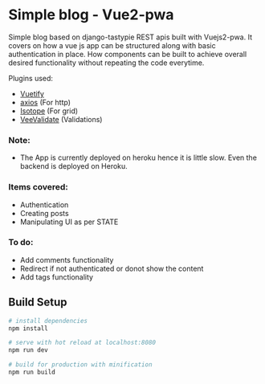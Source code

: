 # Simple blog - Vue2-pwa
Simple blog based on django-tastypie REST apis built with Vuejs2-pwa. 
It covers on how a vue js app can be structured along with basic authentication in place. How components can be built to achieve overall desired functionality without repeating the code everytime.

Plugins used: 
  - [Vuetify](https://vuetifyjs.com/)
  - [axios](https://github.com/mzabriskie/axios) (For http) 
  - [Isotope](https://isotope.metafizzy.co/) (For grid)
  - [VeeValidate](http://vee-validate.logaretm.com/) (Validations)

### Note:
 - The App is currently deployed on heroku hence it is little slow. Even the backend is deployed on Heroku.

### Items covered:
  - Authentication
  - Creating posts
  - Manipulating UI as per STATE

### To do:
 - Add comments functionality
 - Redirect if not authenticated or donot show the content
 - Add tags functionality

## Build Setup

``` bash
# install dependencies
npm install

# serve with hot reload at localhost:8080
npm run dev

# build for production with minification
npm run build
